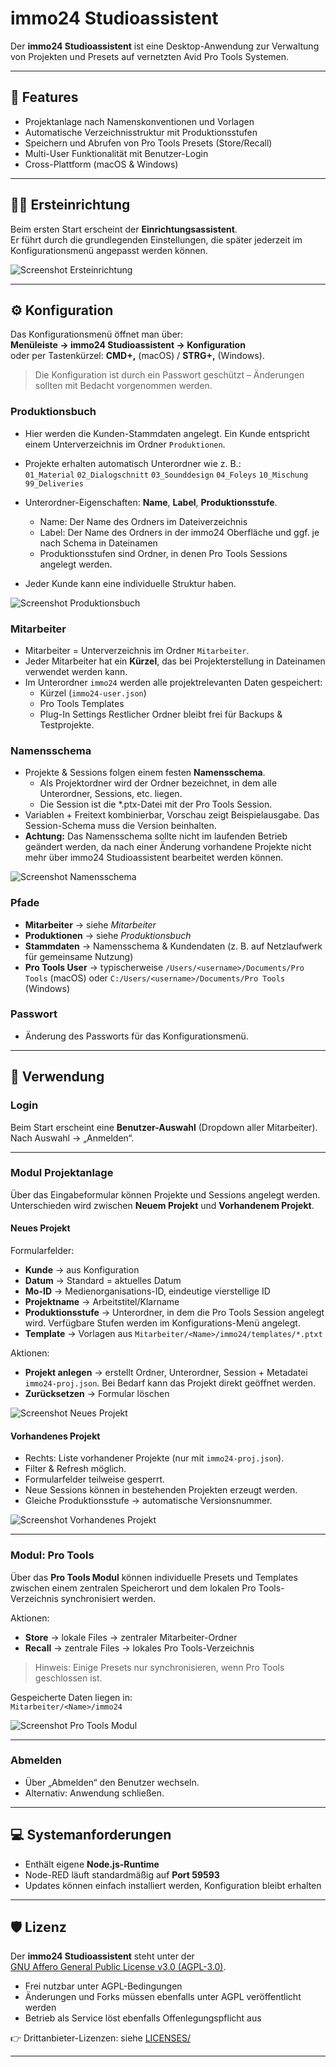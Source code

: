 # immo24 Studioassistent

Der **immo24 Studioassistent** ist eine Desktop-Anwendung zur Verwaltung von Projekten und Presets auf vernetzten Avid Pro Tools Systemen.

---

## 🚀 Features

- Projektanlage nach Namenskonventionen und Vorlagen  
- Automatische Verzeichnisstruktur mit Produktionsstufen  
- Speichern und Abrufen von Pro Tools Presets (Store/Recall)  
- Multi-User Funktionalität mit Benutzer-Login  
- Cross-Plattform (macOS & Windows)  

---

## 🧑‍💻 Ersteinrichtung

Beim ersten Start erscheint der **Einrichtungsassistent**.  
Er führt durch die grundlegenden Einstellungen, die später jederzeit im Konfigurationsmenü angepasst werden können.

![Screenshot Ersteinrichtung](./docs/screenshots/ersteinrichtung.png)

---

## ⚙️ Konfiguration

Das Konfigurationsmenü öffnet man über:  
**Menüleiste → immo24 Studioassistent → Konfiguration**  
oder per Tastenkürzel: **CMD+,** (macOS) / **STRG+,** (Windows).  

> Die Konfiguration ist durch ein Passwort geschützt – Änderungen sollten mit Bedacht vorgenommen werden.

### Produktionsbuch
- Hier werden die Kunden-Stammdaten angelegt. Ein Kunde entspricht einem Unterverzeichnis im Ordner `Produktionen`.
- Projekte erhalten automatisch Unterordner wie z. B.:  
`01_Material`
`02_Dialogschnitt`
`03_Sounddesign`
`04_Foleys`
`10_Mischung`
`99_Deliveries`

- Unterordner-Eigenschaften: **Name**, **Label**, **Produktionsstufe**.
    - Name: Der Name des Ordners im Dateiverzeichnis
    - Label: Der Name des Ordners in der immo24 Oberfläche und ggf. je nach Schema in Dateinamen
    - Produktionsstufen sind Ordner, in denen Pro Tools Sessions angelegt werden.  
- Jeder Kunde kann eine individuelle Struktur haben.

![Screenshot Produktionsbuch](./docs/screenshots/produktionsbuch.png)

### Mitarbeiter
- Mitarbeiter = Unterverzeichnis im Ordner `Mitarbeiter`.  
- Jeder Mitarbeiter hat ein **Kürzel**, das bei Projekterstellung in Dateinamen verwendet werden kann.  
- Im Unterordner `immo24` werden alle projektrelevanten Daten gespeichert:  
    - Kürzel (`immo24-user.json`)  
    - Pro Tools Templates  
    - Plug-In Settings
Restlicher Ordner bleibt frei für Backups & Testprojekte.

### Namensschema
- Projekte & Sessions folgen einem festen **Namensschema**.
    - Als Projektordner wird der Ordner bezeichnet, in dem alle Unterordner, Sessions, etc. liegen.
    - Die Session ist die *.ptx-Datei mit der Pro Tools Session.
- Variablen + Freitext kombinierbar, Vorschau zeigt Beispielausgabe. Das Session-Schema muss die Version beinhalten.
- **Achtung:** Das Namensschema sollte nicht im laufenden Betrieb geändert werden, da nach einer Änderung vorhandene Projekte nicht mehr über immo24 Studioassistent bearbeitet werden können.

![Screenshot Namensschema](./docs/screenshots/namensschema.png)

### Pfade
- **Mitarbeiter** → siehe *Mitarbeiter*  
- **Produktionen** → siehe *Produktionsbuch*  
- **Stammdaten** → Namensschema & Kundendaten (z. B. auf Netzlaufwerk für gemeinsame Nutzung)  
- **Pro Tools User** → typischerweise `/Users/<username>/Documents/Pro Tools` (macOS) oder `C:/Users/<username>/Documents/Pro Tools` (Windows)

### Passwort
- Änderung des Passworts für das Konfigurationsmenü.

---

## 📂 Verwendung

### Login
Beim Start erscheint eine **Benutzer-Auswahl** (Dropdown aller Mitarbeiter).  
Nach Auswahl → „Anmelden“.  

---

### Modul Projektanlage

Über das Eingabeformular können Projekte und Sessions angelegt werden.  
Unterschieden wird zwischen **Neuem Projekt** und **Vorhandenem Projekt**.

#### Neues Projekt
Formularfelder:
- **Kunde** → aus Konfiguration  
- **Datum** → Standard = aktuelles Datum  
- **Mo-ID** → Medienorganisations-ID, eindeutige vierstellige ID  
- **Projektname** → Arbeitstitel/Klarname  
- **Produktionsstufe** → Unterordner, in dem die Pro Tools Session angelegt wird. Verfügbare Stufen werden im Konfigurations-Menü angelegt.  
- **Template** → Vorlagen aus `Mitarbeiter/<Name>/immo24/templates/*.ptxt`  

Aktionen:
- **Projekt anlegen** → erstellt Ordner, Unterordner, Session + Metadatei `immo24-proj.json`. Bei Bedarf kann das Projekt direkt geöffnet werden.
- **Zurücksetzen** → Formular löschen  

![Screenshot Neues Projekt](./docs/screenshots/projekt_neu.png)

#### Vorhandenes Projekt
- Rechts: Liste vorhandener Projekte (nur mit `immo24-proj.json`).  
- Filter & Refresh möglich.  
- Formularfelder teilweise gesperrt.  
- Neue Sessions können in bestehenden Projekten erzeugt werden.  
- Gleiche Produktionsstufe → automatische Versionsnummer.  

![Screenshot Vorhandenes Projekt](./docs/screenshots/projekt_vorhanden.png)

---

### Modul: Pro Tools

Über das **Pro Tools Modul** können individuelle Presets und Templates zwischen einem zentralen Speicherort und dem lokalen Pro Tools-Verzeichnis synchronisiert werden.  

Aktionen:
- **Store** → lokale Files → zentraler Mitarbeiter-Ordner  
- **Recall** → zentrale Files → lokales Pro Tools-Verzeichnis  

> Hinweis: Einige Presets nur synchronisieren, wenn Pro Tools geschlossen ist.  

Gespeicherte Daten liegen in:  
`Mitarbeiter/<Name>/immo24`

![Screenshot Pro Tools Modul](./docs/screenshots/protools.png)

---

### Abmelden
- Über „Abmelden“ den Benutzer wechseln.  
- Alternativ: Anwendung schließen.

---

## 💻 Systemanforderungen

- Enthält eigene **Node.js-Runtime**  
- Node-RED läuft standardmäßig auf **Port 59593**  
- Updates können einfach installiert werden, Konfiguration bleibt erhalten  

---

## 🛡️ Lizenz

Der **immo24 Studioassistent** steht unter der  
[GNU Affero General Public License v3.0 (AGPL-3.0)](./LICENSE).  

- Frei nutzbar unter AGPL-Bedingungen  
- Änderungen und Forks müssen ebenfalls unter AGPL veröffentlicht werden  
- Betrieb als Service löst ebenfalls Offenlegungspflicht aus  

👉 Drittanbieter-Lizenzen: siehe [LICENSES/](./LICENSES)  

---
